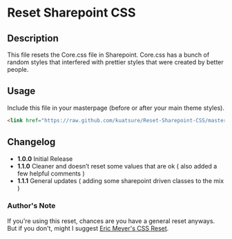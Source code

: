 # Reset Sharepoint CSS

## Description
This file resets the Core.css file in Sharepoint. Core.css has a bunch of random styles that interfered with prettier styles that were created by better people.

## Usage
Include this file in your masterpage (before or after your main theme styles).

````html
<link href="https://raw.github.com/kuatsure/Reset-Sharepoint-CSS/master/reset_sp.css" rel="stylesheet" type="text/css">
````

## Changelog
 * **1.0.0** Initial Release
 * **1.1.0** Cleaner and doesn’t reset some values that are ok ( also added a few helpful comments )
 * **1.1.1** General updates ( adding some sharepoint driven classes to the mix )

### Author's Note
If you're using this reset, chances are you have a general reset anyways. But if you don't, might I suggest [Eric Meyer's CSS Reset](http://meyerweb.com/eric/tools/css/reset/).

